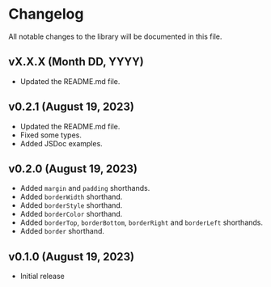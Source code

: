 # Changelog

All notable changes to the library will be documented in this file.

## vX.X.X (Month DD, YYYY)

- Updated the README.md file.

## v0.2.1 (August 19, 2023)

- Updated the README.md file.
- Fixed some types.
- Added JSDoc examples.

## v0.2.0 (August 19, 2023)

- Added `margin` and `padding` shorthands.
- Added `borderWidth` shorthand.
- Added `borderStyle` shorthand.
- Added `borderColor` shorthand.
- Added `borderTop`, `borderBottom`, `borderRight` and `borderLeft` shorthands.
- Added `border` shorthand.

## v0.1.0 (August 19, 2023)

- Initial release
